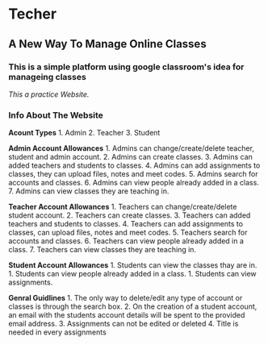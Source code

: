 # Techer
## A New Way To Manage Online Classes

### This is a simple platform using google classroom's idea for manageing classes
*This a practice Website.*

### Info About The Website

__Acount Types__
        1. Admin 
        2. Teacher 
        3. Student

__Admin Account Allowances__
    1. Admins can change/create/delete teacher, student and admin account.
    2. Admins can create classes.
    3. Admins can added teachers and students to classes.
    4. Admins can add assignments to classes, they can upload files, notes and meet codes.
    5. Admins search for accounts and classes.
    6. Admins can view people already added in a class.
    7. Admins can view classes they are teaching in.

__Teacher Account Allowances__
    1. Teachers can change/create/delete student account.
    2. Teachers can create classes.
    3. Teachers can added teachers and students to classes.
    4. Teachers can add assignments to classes, can upload files, notes and meet codes.
    5. Teachers search for accounts and classes.
    6. Teachers can view people already added in a class.
    7. Teachers can view classes they are teaching in.

__Student Account Allowances__
    1. Students can view the classes thay are in.
    1. Students can view people already added in a class.
    1. Students can view assignments.

__Genral Guidlines__
    1. The only way to delete/edit any type of account or classes is through the search box.
    2. On the creation of a student account, an email with the students account details will be spent to the provided email address.
    3. Assignments can not be edited or deleted
    4. Title is needed in every assignments